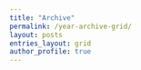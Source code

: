 ```yaml
---
title: "Archive"
permalink: /year-archive-grid/
layout: posts
entries_layout: grid
author_profile: true
---
```

